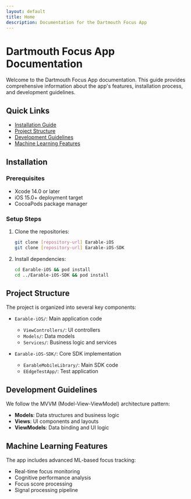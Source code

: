 ```yaml
---
layout: default
title: Home
description: Documentation for the Dartmouth Focus App
---
```


# Dartmouth Focus App Documentation

Welcome to the Dartmouth Focus App documentation. This guide provides comprehensive information about the app's features, installation process, and development guidelines.

## Quick Links

- [Installation Guide](#installation)
- [Project Structure](#project-structure)
- [Development Guidelines](#development-guidelines)
- [Machine Learning Features](#machine-learning-features)

## Installation

### Prerequisites
- Xcode 14.0 or later
- iOS 15.0+ deployment target
- CocoaPods package manager

### Setup Steps
1. Clone the repositories:
   ```bash
   git clone [repository-url] Earable-iOS
   git clone [repository-url] Earable-iOS-SDK
   ```

2. Install dependencies:
   ```bash
   cd Earable-iOS && pod install
   cd ../Earable-iOS-SDK && pod install
   ```

## Project Structure

The project is organized into several key components:

- `Earable-iOS/`: Main application code
  - `ViewControllers/`: UI controllers
  - `Models/`: Data models
  - `Services/`: Business logic and services

- `Earable-iOS-SDK/`: Core SDK implementation
  - `EarableMobileLibrary/`: Main SDK code
  - `EEdgeTestApp/`: Test application

## Development Guidelines

We follow the MVVM (Model-View-ViewModel) architecture pattern:

- **Models**: Data structures and business logic
- **Views**: UI components and layouts
- **ViewModels**: Data binding and UI logic

## Machine Learning Features

The app includes advanced ML-based focus tracking:

- Real-time focus monitoring
- Cognitive performance analysis
- Focus score processing
- Signal processing pipeline 